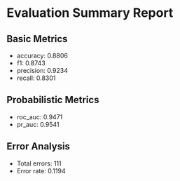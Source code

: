 # Evaluation Summary Report

## Basic Metrics

- accuracy: 0.8806
- f1: 0.8743
- precision: 0.9234
- recall: 0.8301

## Probabilistic Metrics

- roc_auc: 0.9471
- pr_auc: 0.9541

## Error Analysis

- Total errors: 111
- Error rate: 0.1194
